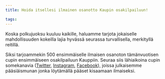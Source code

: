 ```yaml
---
title: Hoida itsellesi ilmainen osanotto Kaupin osakilpailuun!

tags:
---
```


Koska polkujuoksu kuuluu kaikille, haluamme tarjota jokaiselle mahdollisuuden kokeilla lajia hyvässä seurassa turvallisella, merkityllä reitillä.

Siksi tarjoammekin 500 ensimmäiselle ilmaisen osanoton tämänvuotisen cupin ensimmäiseen osakilpailuun Kauppiin. Seuraa siis lähiaikoina cupin somekanavia ([Twitter](https://twitter.com/trailcup), [Instagram](https://www.instagram.com/trailcup/), [Facebook](https://www.facebook.com/trailcup/)), joissa julkaisemme pääsiäismunan jonka löytämällä pääset kisaamaan ilmaiseksi.
